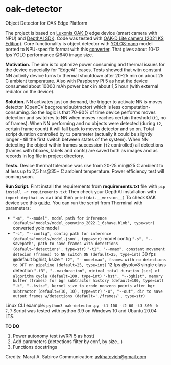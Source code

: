 # oak-detector
Object Detector for OAK Edge Platform

The project is based on [Luxonis OAK-D](https://shop.luxonis.com/products/oak-d-lite-1) edge device (smart camera with NPU) and [DepthAI SDK](https://docs-old.luxonis.com/projects/sdk/en/latest/index.html). Code was tested with [OAK-D Lite camera (2021 KS Edition)](https://www.kickstarter.com/projects/opencv/opencv-ai-kit-oak-depth-camera-4k-cv-edge-object-detection?ref=discovery&term=openCV&total_hits=13&category_id=338). Core functionality is object detector with [YOLO8-nano](https://github.com/ultralytics/ultralytics) model ported to NPU-specific format with this [converter](https://www.tools.luxonis.com/). That gives about 10-12 fps YOLO performance @640 image size.

**Motivation.** The aim is to optimize power consuming and thermal issues for the device especially for "EdgeAI" cases. Tests showed that witn constant NN activity device turns to thermal shoutdown after 20-25 min on about 25 C ambient temperature. Also with Paspberry Pi 5 as host the device consumed about 10000 mAh power bank in about 1,5 hour (with external rediator on the device).

**Solution.** NN activates just on demand, the trigger to activate NN is moves detector (OpenCV bacground subtractor) which is less computation-consuming. So the logic is that 70-90% of time device performs moves detection and switches to NN when moves reaches certain threshold (```t1```, no of frames). When NN performing and no objects were detected (during ```t2```, certain frame count) it will fall back to moves detector and so on. Total script duration controlled by ```t3``` parameter (actually it could be slightly longer - till the first switch between states of the system).
When NN detecting the object within frames succession (```t2``` controlled) all detections (frames with bboxes, labels and confs) are saved both as images and as records in log file in project directory.

**Tests.** Device thermal tolerance was rise from 20-25 min@25 C ambient to at less up to 2,5 hrs@35+ C ambient temperature. Power efficiency test will coming soon.

**Run Script.** First install the requirements from **requirements.txt** file with ```pip install -r requirements.txt``` Then check your DepthAI installation with ```import depthai as dai``` and then ```print(dai.__version__)``` To check OAK device see this [guide](https://docs.luxonis.com/hardware/platform/deploy/usb-deployment-guide/). 
You can run the script from Therminal with parameters:

- ```"-m", "--model", model path for inference (default='models/model_openvino_2022.1_6shave.blob', type=str)``` converted yolo model
- ```"-c", "--config", config path for inference (default='models/model.json', type=str)``` model config
```"-s", "--savepath", path to save frames with detections (default='detections', type=str)```
```"-t1", "--mmax", constant movement detecion (frames) to NN switch ON (default=25, type=int)``` 30 fps @default bghist, ksize
```"-t2", "--nodetmax", frames with no detections to OFF nn pipeline (default=25, type=int)``` 12 fps @yolov8 single class detection
```"-t3", "--maxduration", minimal total duration (sec) of algorithm cycle (default=100, type=int)```
```"-hst", "--bghist", memory buffer (frames) for bgr subtractor history (default=100, type=int)```
```"-k", "--ksize", kernel size to erode nonzero points after bgr subtractor (default=(10, 10), type=str)```
```"-o", "--out", dir to save output frames w/detections (default='./frames/', type=str)```

Linux CLI example: ```python3 oak-detector.py -t1 100 -t2 60 -t3 300 -k 7,7``` Script was tested with python 3.9 on Windows 10 and Ubuntu 20.04 LTS.

**TO DO**
1. Power autonomy test (w/RPi 5 as host)
2. Add parameters (detections filter by conf, by size...)
3. Functions docstrings

Credits: Marat A. Sabirov
Communication: avkhatovich@gmail.com

